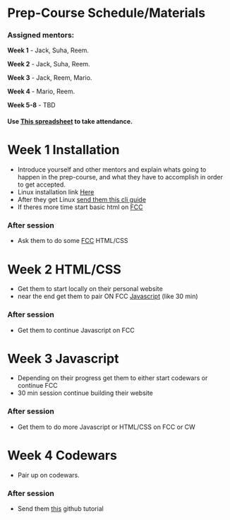 # Prep-Course Schedule/Materials

### Assigned mentors:
**Week 1** - Jack, Suha, Reem.

**Week 2** - Jack, Suha, Reem.

**Week 3** - Jack, Reem, Mario.

**Week 4** - Mario, Reem.

**Week 5-8** - TBD

#### Use [This spreadsheet](https://docs.google.com/spreadsheets/d/1_1VHwPyfwxBSUF16I2o4WBQTi-cZsjjFLhSfUyOfisk/edit?usp=sharing) to take attendance.

# Week 1 Installation
- Introduce yourself and other mentors and explain whats going to happen in the prep-course, and what they have to accomplish in order to get accepted.
- Linux installation link [Here](http://www.everydaylinuxuser.com/2015/11/how-to-install-ubuntu-linux-alongside.html)
- After they get Linux [send them this cli guide](https://learnpythonthehardway.org/book/appendixa.html)
- If theres more time start basic html on [FCC](https://www.freecodecamp.org/challenges/learn-how-freecodecamp-works)
### After session
- Ask them to do some [FCC](https://www.freecodecamp.org/challenges/learn-how-freecodecamp-works) HTML/CSS

# Week 2 HTML/CSS
- Get them to start locally on their personal website
- near the end get them to pair ON FCC [Javascript](https://www.freecodecamp.org/challenges/comment-your-javascript-code) (like 30 min)
### After session
- Get them to continue Javascript on FCC

# Week 3 Javascript
- Depending on their progress get them to either start codewars or continue FCC
- 30 min session continue building their website
### After session
- Get them to do more Javascript or HTML/CSS on FCC or CW

# Week 4 Codewars
- Pair up on codewars.
### After session
- Send them [this](https://www.udacity.com/course/how-to-use-git-and-github--ud775) github tutorial
